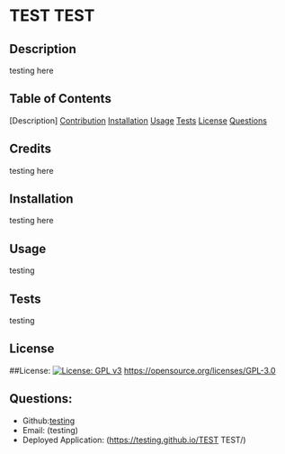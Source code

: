 # TEST TEST
## Description
testing here

## Table of Contents
[Description]
[Contribution](#contribution)
[Installation](#installation)
[Usage](#usage)
[Tests](#tests)
[License](#license)
[Questions](#questions)

## Credits
testing here
## Installation
testing here
## Usage
testing 
## Tests
testing
## License
##License:
    [![License: GPL v3](https://img.shields.io/badge/License-GPLv3-blue.svg)](https://www.gnu.org/licenses/gpl-3.0)
    https://opensource.org/licenses/GPL-3.0


## Questions:
* Github:[testing](https://github.com/testing)
* Email: (testing)
* Deployed Application: (https://testing.github.io/TEST TEST/) 
